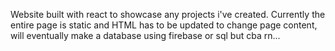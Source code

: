 Website built with react to showcase any projects i've created. Currently the entire page is static and HTML has to be updated to change page content, will eventually make a database using firebase or sql but cba rn...

